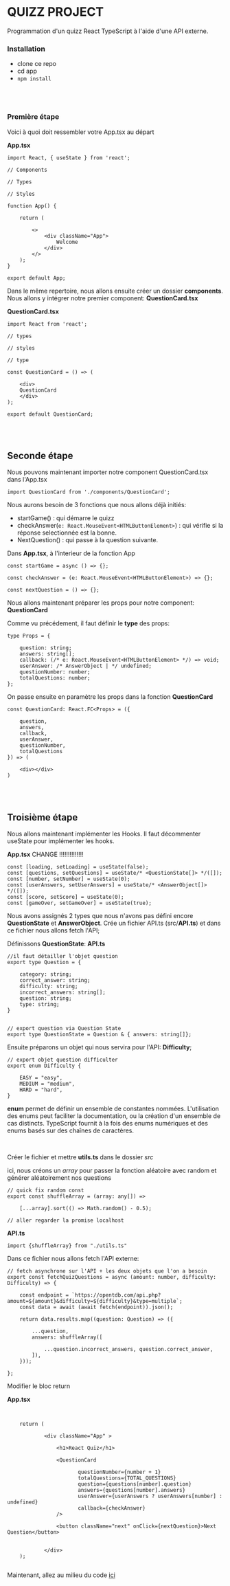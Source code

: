 # QUIZZ PROJECT

Programmation d'un quizz React TypeScript à l'aide d'une API externe.

### Installation

- clone ce repo
- cd app
- ``npm install``


<br>
<br>

### Première étape

Voici à quoi doit ressembler votre App.tsx au départ

**App.tsx**
```tsx
import React, { useState } from 'react';

// Components

// Types 

// Styles

function App() {

    return (

        <>
            <div className="App">
                Welcome
            </div>
        </>
    );
}

export default App;
```
Dans le même repertoire, nous allons ensuite créer un dossier **components**.
Nous allons y intégrer notre premier component: **QuestionCard.tsx**

**QuestionCard.tsx**

```tsx
import React from 'react';

// types

// styles

// type

const QuestionCard = () => (

    <div>
    QuestionCard
    </div>
);

export default QuestionCard;
```

<br>
<br>

## Seconde étape

Nous pouvons maintenant importer notre component QuestionCard.tsx dans l'App.tsx


```tsx
import QuestionCard from './components/QuestionCard';
```
Nous aurons besoin de 3 fonctions que nous allons déjà initiés:
- startGame() : qui démarre le quizz
- checkAnswer(``e: React.MouseEvent<HTMLButtonElement>``) : qui vérifie si la réponse selectionnée est la bonne.
- NextQuestion() : qui passe à la question suivante.
  

Dans **App.tsx**, à l'interieur de la fonction App
```tsx
const startGame = async () => {};

const checkAnswer = (e: React.MouseEvent<HTMLButtonElement>) => {};

const nextQuestion = () => {};

```


Nous allons maintenant préparer les props pour notre component:
**QuestionCard**

Comme vu précédement, il faut définir le **type** des props:

```tsx
type Props = {

    question: string;
    answers: string[];
    callback: (/* e: React.MouseEvent<HTMLButtonElement> */) => void;
    userAnswer: /* AnswerObject | */ undefined;
    questionNumber: number;
    totalQuestions: number;
};
```
On passe ensuite en paramètre les props dans la fonction **QuestionCard**
```tsx
const QuestionCard: React.FC<Props> = ({
    
    question,
    answers,
    callback,
    userAnswer,
    questionNumber,
    totalQuestions
}) => (

    <div></div>
)
```
<br>
<br>

## Troisième étape
Nous allons maintenant implémenter les Hooks.
Il faut décommenter useState pour implémenter les hooks.

**App.tsx**
CHANGE !!!!!!!!!!!!!!
```tsx
const [loading, setLoading] = useState(false);
const [questions, setQuestions] = useState/* <QuestionState[]> */([]);
const [number, setNumber] = useState(0);
const [userAnswers, setUserAnswers] = useState/* <AnswerObject[]> */([]);
const [score, setScore] = useState(0);
const [gameOver, setGameOver] = useState(true);

```

Nous avons assignés 2 types que nous n'avons pas défini encore **QuestionState** et **AnswerObject**.
Crée un fichier API.ts (src/**API.ts**) et dans ce fichier nous allons fetch l'API;

Définissons **QuestionState**:
**API.ts**
```tsx
//il faut détailler l'objet question
export type Question = {

    category: string;
    correct_answer: string;
    difficulty: string;
    incorrect_answers: string[];
    question: string;
    type: string;
}


// export question via Question State
export type QuestionState = Question & { answers: string[]};
```
Ensuite préparons un objet qui nous servira pour l'API: **Difficulty**;

```tsx
// export objet question difficulter
export enum Difficulty {

    EASY = "easy",
    MEDIUM = "medium",
    HARD = "hard",
}
```
**enum** permet de définir un ensemble de constantes nommées. L'utilisation des enums peut faciliter la documentation, ou la création d'un ensemble de cas distincts. TypeScript fournit à la fois des enums numériques et des enums basés sur des chaînes de caractères.

<br>

Créer le fichier et mettre **utils.ts** dans le dossier *src*

ici, nous créons un *array* pour passer la fonction aléatoire avec random et générer aléatoirement nos questions 

```tsx
// quick fix random const
export const shuffleArray = (array: any[]) =>

    [...array].sort(() => Math.random() - 0.5);

// aller regarder la promise localhost
```

**API.ts**
```tsx
import {shuffleArray} from "./utils.ts"
```



Dans ce fichier nous allons fetch l'API externe:

```tsx
// fetch asynchrone sur l'API + les deux objets que l'on a besoin 
export const fetchQuizQuestions = async (amount: number, difficulty: Difficulty) => {

    const endpoint = `https://opentdb.com/api.php?amount=${amount}&difficulty=${difficulty}&type=multiple`;
    const data = await (await fetch(endpoint)).json();
    
    return data.results.map((question: Question) => ({

        ...question,
        answers: shuffleArray([
            
            ...question.incorrect_answers, question.correct_answer,
        ]),
    }));
    
};
```
Modifier le bloc return

**App.tsx**

```tsx


    return (

            <div className="App" >
            
                <h1>React Quiz</h1>
            
                <QuestionCard
                       
                       questionNumber={number + 1}
                       totalQuestions={TOTAL_QUESTIONS}
                       question={questions[number].question}
                       answers={questions[number].answers}
                       userAnswer={userAnswers ? userAnswers[number] : undefined}
                       callback={checkAnswer}
                />
                
                <button className="next" onClick={nextQuestion}>Next Question</button>
               
            
            </div>
    );


```


Maintenant, allez au milieu du code [ici](./moitié.md)
